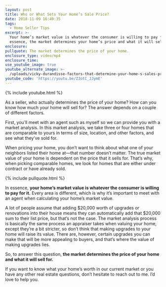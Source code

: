 ```yaml
---
layout: post
title: Who or What Sets Your Home’s Sale Price?
date: 2018-11-09 16:49:35
tags:
  - Home Seller Tips
excerpt: >-
  Your home’s market value is whatever the consumer is willing to pay for it. In
  essence, the market determines your home’s price and what it will sell for.
enclosure:
pullquote: The market determines the price of your home.
enclosure_type: video/mp4
enclosure_time:
use_youtube_image: true
youtube_alternate_image: >-
  /uploads/vicky-durandisse-factors-that-determine-your-home-s-sales-price-youtube.jpg
youtube_code: 'https://youtu.be/ZJotC_JJymE'
---
```


{% include youtube.html %}

As a seller, who actually determines the price of your home? How can you know how much your home will sell for? The answer depends on a couple of different factors.

First, you’ll meet with an agent such as myself so we can provide you with a market analysis. In this market analysis, we take three or four homes that are comparable to yours in terms of size, location, and other factors, and see what they’ve sold for.

When pricing your home, you don’t want to think about what one of your neighbors listed their home at—that number doesn’t matter. The true market value of your home is dependent on the price that it sells for. That’s why, when picking comparable homes, we look for homes that are either under contract or have already sold.

{% include pullquote.html %}

In essence, **your home’s market value is whatever the consumer is willing to pay for it.** Every area is different, which is why it’s important to meet with an agent when calculating your home’s market value.&nbsp;

A lot of people assume that adding $20,000 worth of upgrades or renovations into their house means they can automatically add that $20,000 sum to their list price, but that’s not the case. The market analysis process is basically the same process an appraiser takes when valuing your home, except they’re a bit stricter, so don’t think that making upgrades to your home will raise its value. There are, however, certain upgrades you can make that will be more appealing to buyers, and that’s where the value of making upgrades lies.&nbsp;

So, to answer this question, **the market determines the price of your home and what it will sell for.&nbsp;**

If you want to know what your home’s worth in our current market or you have any other real estate questions, don’t hesitate to reach out to me. I’d love to help you.<br>&nbsp;